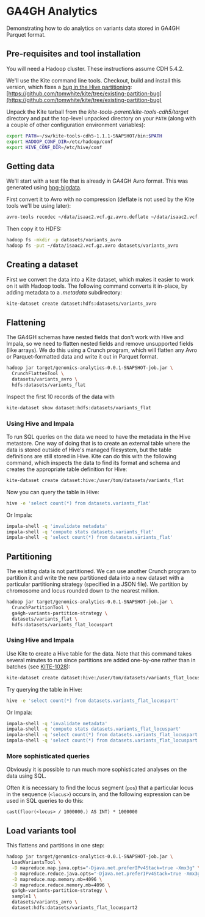 # GA4GH Analytics

Demonstrating how to do analytics on variants data stored in GA4GH Parquet format.

## Pre-requisites and tool installation

You will need a Hadoop cluster. These instructions assume CDH 5.4.2.

We'll use the Kite command line tools. Checkout, build and install this version, which
fixes a [bug in the Hive partitioning](https://issues.cloudera.org/browse/KITE-1028):
[https://github.com/tomwhite/kite/tree/existing-partition-bug](https://github.com/tomwhite/kite/tree/existing-partition-bug)

Unpack the Kite tarball from the _kite-tools-parent/kite-tools-cdh5/target_ directory and
 put the top-level unpacked directory on your `PATH` (along with a couple of other
 configuration environment variables):

```bash
export PATH=~/sw/kite-tools-cdh5-1.1.1-SNAPSHOT/bin:$PATH
export HADOOP_CONF_DIR=/etc/hadoop/conf
export HIVE_CONF_DIR=/etc/hive/conf
```

## Getting data

We'll start with a test file that is already in GA4GH Avro format. This was generated
using [hpg-bigdata](https://github.com/opencb/hpg-bigdata).

First convert it to Avro with no compression (deflate is not used by the Kite tools
we'll be using later):

```bash
avro-tools recodec ~/data/isaac2.vcf.gz.avro.deflate ~/data/isaac2.vcf.gz.avro
```

Then copy it to HDFS:

```bash
hadoop fs -mkdir -p datasets/variants_avro
hadoop fs -put ~/data/isaac2.vcf.gz.avro datasets/variants_avro
```

## Creating a dataset

First we convert the data into a Kite dataset, which makes it easier to work on it with
 Hadoop tools. The following command converts it in-place, by adding metadata to a
 _.metadata_ subdirectory:

```bash
kite-dataset create dataset:hdfs:datasets/variants_avro
```

## Flattening

The GA4GH schemas have nested fields that don't work with Hive and Impala, so we need
to flatten nested fields and remove unsupported fields (like arrays). We do this using a
Crunch program, which will flatten any Avro or Parquet-formatted data and write it out
in Parquet format.

```bash
hadoop jar target/genomics-analytics-0.0.1-SNAPSHOT-job.jar \
  CrunchFlattenTool \
  datasets/variants_avro \
  hdfs:datasets/variants_flat
```

Inspect the first 10 records of the data with

```bash
kite-dataset show dataset:hdfs:datasets/variants_flat
```

### Using Hive and Impala

To run SQL queries on the data we need to have the metadata in the Hive metastore. One
way of doing that is to create an external table where the data is stored outside of
Hive's managed filesystem, but the table definitions are still stored in Hive. Kite can
do this with the following command, which inspects the data to find its format and
schema and creates the appropriate table definition for Hive:

```bash
kite-dataset create dataset:hive:/user/tom/datasets/variants_flat
```

Now you can query the table in Hive:

```bash
hive -e 'select count(*) from datasets.variants_flat'
```

Or Impala:

```bash
impala-shell -q 'invalidate metadata'
impala-shell -q 'compute stats datasets.variants_flat'
impala-shell -q 'select count(*) from datasets.variants_flat'
```

## Partitioning

The existing data is not partitioned. We can use another Crunch program to partition it
 and write the new partitioned data into a new dataset with a particular partitioning
 strategy (specified in a JSON file). We partition by chromosome and locus rounded down
  to the nearest million.

```bash
hadoop jar target/genomics-analytics-0.0.1-SNAPSHOT-job.jar \
  CrunchPartitionTool \
  ga4gh-variants-partition-strategy \
  datasets/variants_flat \
  hdfs:datasets/variants_flat_locuspart
```

### Using Hive and Impala

Use Kite to create a Hive table for the data. Note that this command takes several
minutes to run since partitions are added one-by-one rather than in batches (see
[KITE-1028](https://issues.cloudera.org/browse/KITE-1028)):

```bash
kite-dataset create dataset:hive:/user/tom/datasets/variants_flat_locuspart
```

Try querying the table in Hive:

```bash
hive -e 'select count(*) from datasets.variants_flat_locuspart'
```

Or Impala:

```bash
impala-shell -q 'invalidate metadata'
impala-shell -q 'compute stats datasets.variants_flat_locuspart'
impala-shell -q 'select count(*) from datasets.variants_flat_locuspart'
impala-shell -q 'select count(*) from datasets.variants_flat_locuspart where referencename="chr1"'
```

### More sophisticated queries

Obviously it is possible to run much more sophisticated analyses on the data using SQL.

Often it is necessary to find the locus segment (`pos`) that a particular locus in the
sequence (`<locus>`) occurs in, and the following expression can be used in SQL queries
 to do this:

```
cast(floor(<locus> / 1000000.) AS INT) * 1000000
```

## Load variants tool

This flattens and partitions in one step:

```bash
hadoop jar target/genomics-analytics-0.0.1-SNAPSHOT-job.jar \
  LoadVariantsTool \
  -D mapreduce.map.java.opts="-Djava.net.preferIPv4Stack=true -Xmx3g" \
  -D mapreduce.reduce.java.opts="-Djava.net.preferIPv4Stack=true -Xmx3g" \
  -D mapreduce.map.memory.mb=4096 \
  -D mapreduce.reduce.memory.mb=4096 \
  ga4gh-variants-partition-strategy \
  sample1 \
  datasets/variants_avro \
  dataset:hdfs:datasets/variants_flat_locuspart2
```